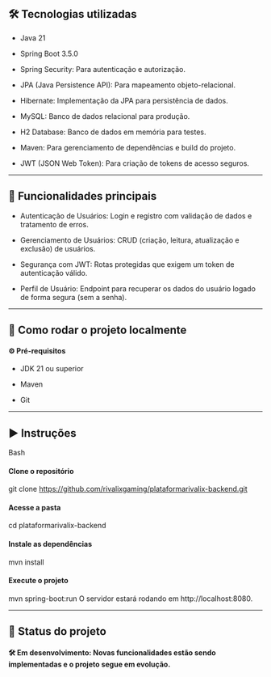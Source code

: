 ## 🛠 Tecnologias utilizadas

- Java 21

- Spring Boot 3.5.0

- Spring Security: Para autenticação e autorização.

- JPA (Java Persistence API): Para mapeamento objeto-relacional.

- Hibernate: Implementação da JPA para persistência de dados.

- MySQL: Banco de dados relacional para produção.

- H2 Database: Banco de dados em memória para testes.

- Maven: Para gerenciamento de dependências e build do projeto.

- JWT (JSON Web Token): Para criação de tokens de acesso seguros.

---

## 🧪 Funcionalidades principais

- Autenticação de Usuários: Login e registro com validação de dados e tratamento de erros.

- Gerenciamento de Usuários: CRUD (criação, leitura, atualização e exclusão) de usuários.

- Segurança com JWT: Rotas protegidas que exigem um token de autenticação válido.

- Perfil de Usuário: Endpoint para recuperar os dados do usuário logado de forma segura (sem a senha).

---

## 🧰 Como rodar o projeto localmente

#### ⚙️ Pré-requisitos

- JDK 21 ou superior

- Maven

- Git

---

## ▶️ Instruções

Bash

#### Clone o repositório
git clone https://github.com/rivalixgaming/plataformarivalix-backend.git

#### Acesse a pasta
cd plataformarivalix-backend

#### Instale as dependências
mvn install

#### Execute o projeto
mvn spring-boot:run
O servidor estará rodando em http://localhost:8080.

---

## 🚧 Status do projeto

#### 🛠 Em desenvolvimento: Novas funcionalidades estão sendo implementadas e o projeto segue em evolução.
